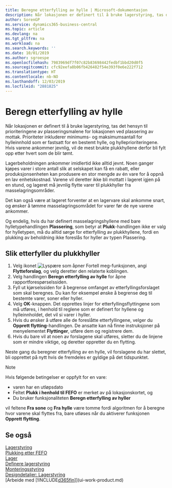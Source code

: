 ```yaml
---
title: Beregne etterfylling av hylle | Microsoft-dokumentasjon
description: Når lokasjonen er definert til å bruke lagerstyring, tas det hensyn til prioriteringene av plasseringsmalene for lokasjonen ved plassering av mottak.
author: SorenGP
ms.service: dynamics365-business-central
ms.topic: article
ms.devlang: na
ms.tgt_pltfrm: na
ms.workload: na
ms.search.keywords: ''
ms.date: 10/01/2019
ms.author: sgroespe
ms.openlocfilehash: 7983969df7f07c82b83698442fedbf1bbd20d0f5
ms.sourcegitcommit: cfc92eefa8b06fb426482f54e393f0e6e222f712
ms.translationtype: HT
ms.contentlocale: nb-NO
ms.lasthandoff: 12/03/2019
ms.locfileid: "2881825"
---
```

# <a name="calculate-bin-replenishment"></a>Beregn etterfylling av hylle
Når lokasjonen er definert til å bruke lagerstyring, tas det hensyn til prioriteringene av plasseringsmalene for lokasjonen ved plassering av mottak. Prioriteter inkluderer minimums- og maksimumsantall for hylleinnhold som er fastsatt for en bestemt hylle, og hylleprioriteringene. Hvis varene ankommer jevnlig, vil de mest brukte plukkhyllene derfor bli fylt opp etter hvert som de blir tømt.  

Lagerbeholdningen ankommer imidlertid ikke alltid jevnt. Noen ganger kjøpes varer i store antall slik at selskapet kan få en rabatt, eller produksjonsenheten kan produsere en stor mengde av én vare for å oppnå en lav enhetskostnad. Varene vil deretter ikke bli mottatt i lageret igjen på en stund, og lageret må jevnlig flytte varer til plukkhyller fra masselagringsområder.  

Det kan også være at lageret forventer at en lagervare skal ankomme snart, og ønsker å tømme masselagringsområdet for varer før de nye varene ankommer.  

Og endelig, hvis du har definert masselagringshyllene med bare hylletypehandlingen **Plassering**, som betyr at **Plukk**-handlingen ikke er valg for hylletypen, må du alltid sørge for etterfylling av plukkhyllene, fordi en plukking av beholdning ikke foreslås for hyller av typen Plassering.  

## <a name="to-replenish-pick-bins"></a>Slik etterfyller du plukkhyller  
1.  Velg ikonet ![Lyspære som åpner Fortell meg-funksjonen](media/ui-search/search_small.png "Fortell hva du vil gjøre"), angi **Flytteforslag**, og velg deretter den relaterte koblingen.  
2.  Velg handlingen **Beregn etterfylling av hylle** for åpne rapportforespørselssiden.  
3.  Fyll ut kjørselssiden for å begrense omfanget av etterfyllingsforslaget som skal beregnes. Du kan for eksempel ønske å begrense deg til bestemte varer, soner eller hyller.  
4.  Velg **OK**-knappen. Det opprettes linjer for etterfyllingsflyttingene som må utføres, i henhold til reglene som er definert for hyllene og hylleinnholdet, det vil si varer i hyller.  
5.  Hvis du ønsker å utføre alle de foreslåtte etterfyllingene, velger du **Opprett flytting**-handlingen. De ansatte kan nå finne instruksjoner på menyelementet **Flyttinger**, utføre dem og registrere dem.  
6.  Hvis du bare vil at noen av forslagene skal utføres, sletter du de linjene som er mindre viktige, og deretter oppretter du en flytting.  

Neste gang du beregner etterfylling av en hylle, vil forslagene du har slettet, bli opprettet på nytt hvis de fremdeles er gyldige på det tidspunktet.  

> [!NOTE]  
>  Hvis følgende betingelser er oppfylt for en vare:  
>   
>  -   varen har en utløpsdato  
> -   Feltet **Plukk i henhold til FEFO** er merket av på lokasjonskortet, og  
> -   Du bruker funksjonaliteten **Beregn etterfylling av hyller**  
>   
>  vil feltene **Fra sone** og **Fra hylle** være tomme fordi algoritmen for å beregne hvor varene skal flyttes fra, bare utløses når du aktiverer funksjonen **Opprett flytting**.  

## <a name="see-also"></a>Se også  
[Lagerstyring](warehouse-manage-warehouse.md)  
[Plukking etter FEFO](warehouse-picking-by-fefo.md)  
[Lager](inventory-manage-inventory.md)  
[Definere lagerstyring](warehouse-setup-warehouse.md)     
[Monteringsstyring](assembly-assemble-items.md)    
[Designdetaljer: Lagerstyring](design-details-warehouse-management.md)  
[Arbeide med [!INCLUDE[d365fin](includes/d365fin_md.md)]](ui-work-product.md)
